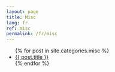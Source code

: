 ```yaml
---
layout: page
title: Misc
lang: fr
ref: misc
permalink: /fr/misc
---
```


<section>
	<ul>
	{% for post in site.categories.misc %}
		<li><a href="{{ site.baseurl }}{{ post.url }}">{{ post.title }}</a></li>
	{% endfor %}
	</ul>
</section>

